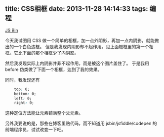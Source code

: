 title: CSS相框
date: 2013-11-28 14:14:33
tags: 编程
---

<a class="jsbin-embed" href="http://jsbin.com/AWogEFE/3/embed?output">JS Bin</a><script src="http://static.jsbin.com/js/embed.js"></script>

今天我试图用 CSS 做一个简单的相框，加一点外阴影，再加一点内阴影，就能做出的一个白色边框。
但是我发现内阴影却不起作用。见上面框框里的第一个相框。它比下面的那个相框少了内阴影。

然后我发现实际上内阴影并非不起作用，而是被这个图片盖住了。
于是我用 before 伪类做了下面一个相框，达到了我的效果。

同时，我发现还有

```css
    top: 0;
    bottom: 0;
    left: 0;
    right: 0;
```

这种定位方法能让元素铺满整个父元素。

另外我要说的是，那些在博客里贴代码，而不知道用 jsbin/jsfiddle/codepen 的前端程序员，试试改变一下吧。
